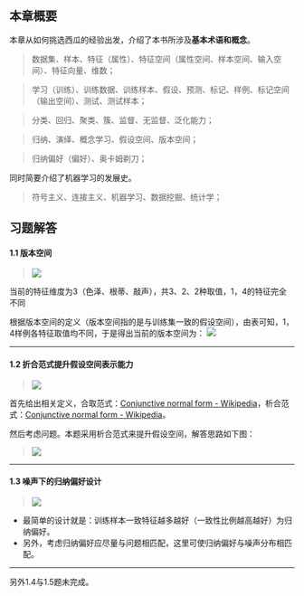 ## 本章概要 ##
本章从如何挑选西瓜的经验出发，介绍了本书所涉及**基本术语和概念**。

> 数据集、样本、特征（属性）、特征空间（属性空间、样本空间、输入空间）、特征向量、维数；

> 学习（训练）、训练数据、训练样本、假设、预测、标记、样例、标记空间（输出空间）、测试、测试样本；

> 分类、回归、聚类、簇、监督、无监督、泛化能力；

> 归纳、演绎、概念学习、假设空间、版本空间；

> 归纳偏好（偏好）、奥卡姆剃刀；

同时简要介绍了机器学习的发展史。

> 符号主义、连接主义、机器学习、数据挖掘、统计学；

## 习题解答 ##

#### 1.1 版本空间 ####
>![](ch1/1.1.png)

当前的特征维度为3（色泽、根蒂、敲声），共3、2、2种取值，1，4的特征完全不同

根据版本空间的定义（版本空间指的是与训练集一致的假设空间），由表可知，1，4样例各特征取值均不同，于是得出当前的版本空间为：
![](Ch1/1.1.1.png)

----

#### 1.2 折合范式提升假设空间表示能力 ####
>![](Ch1/1.2.png)

首先给出相关定义，合取范式：[Conjunctive normal form - Wikipedia](https://en.wikipedia.org/wiki/Conjunctive_normal_form)，析合范式：[Conjunctive normal form - Wikipedia](https://en.wikipedia.org/wiki/Disjunctive_normal_form)。

然后考虑问题。本题采用析合范式来提升假设空间，解答思路如下图：
>![](Ch1/1.2.1.jpg)

----
#### 1.3 噪声下的归纳偏好设计 ####
>![](Ch1/1.3.png)

- 最简单的设计就是：训练样本一致特征越多越好（一致性比例越高越好）为归纳偏好。
- 另外，考虑归纳偏好应尽量与问题相匹配，这里可使归纳偏好与噪声分布相匹配。

----
另外1.4与1.5题未完成。









